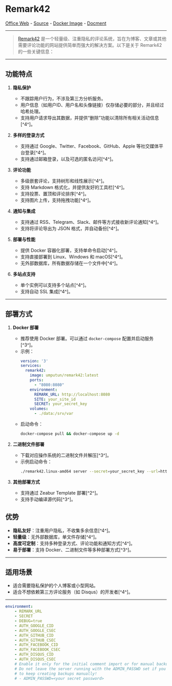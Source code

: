 # Remark42

[Office Web][1] - [Source][2] - [Docker Image][3] - [Docment][4]

---

> [Remark42][1] 是一个轻量级、注重隐私的评论系统，旨在为博客、文章或其他需要评论功能的网站提供简单而强大的解决方案。以下是关于 Remark42 的一些关键信息：

---

## **功能特点**
1. **隐私保护**
   - 不跟踪用户行为，不涉及第三方分析服务。
   - 用户信息（如用户ID、用户名和头像链接）仅存储必要的部分，并且经过哈希处理。
   - 支持用户请求导出其数据，并提供“删除”功能以清除所有相关活动信息[^4^]。
   
2. **多样的登录方式**
   - 支持通过 Google、Twitter、Facebook、GitHub、Apple 等社交媒体平台登录[^4^]。
   - 支持通过邮箱登录，以及可选的匿名访问[^4^]。

3. **评论功能**
   - 多级嵌套评论，支持树形和线性展示[^4^]。
   - 支持 Markdown 格式化，并提供友好的工具栏[^4^]。
   - 支持投票、置顶和评论排序[^4^]。
   - 支持图片上传，支持拖拽功能[^4^]。

4. **通知与集成**
   - 支持通过 RSS、Telegram、Slack、邮件等方式接收新评论通知[^4^]。
   - 支持将评论导出为 JSON 格式，并自动备份[^4^]。

5. **部署与性能**
   - 提供 Docker 容器化部署，支持单命令启动[^4^]。
   - 支持直接部署到 Linux、Windows 和 macOS[^4^]。
   - 无外部数据库，所有数据存储在一个文件中[^4^]。

6. **多站点支持**
   - 单个实例可以支持多个站点[^4^]。
   - 支持自动 SSL 集成[^4^]。

---

## **部署方式**
1. **Docker 部署**
   - 推荐使用 Docker 部署。可以通过 `docker-compose` 配置并启动服务[^3^]。
   - 示例：
     ```yaml
     version: '3'
     services:
       remark42:
         image: umputun/remark42:latest
         ports:
           - "8080:8080"
         environment:
           REMARK_URL: http://localhost:8080
           SITE: your_site_id
           SECRET: your_secret_key
         volumes:
           - ./data:/srv/var
     ```
   - 启动命令：
     ```bash
     docker-compose pull && docker-compose up -d
     ```

2. **二进制文件部署**
   - 下载对应操作系统的二进制文件并解压[^3^]。
   - 示例启动命令：
     ```bash
     ./remark42.linux-amd64 server --secret=your_secret_key --url=http://localhost:8080 --site=your_site_id
     ```

3. **其他部署方式**
   - 支持通过 Zeabur Template 部署[^2^]。
   - 支持手动编译源代码[^3^]。

## **优势**
- **隐私友好**：注重用户隐私，不收集多余信息[^4^]。
- **轻量级**：无外部数据库，单文件存储[^4^]。
- **高度可定制**：支持多种登录方式、评论功能和通知方式[^4^]。
- **易于部署**：支持 Docker、二进制文件等多种部署方式[^3^]。

---

## **适用场景**
- 适合需要隐私保护的个人博客或小型网站。
- 适合不想依赖第三方评论服务（如 Disqus）的开发者[^4^]。

[1]:https://remark42.com/
[2]:https://github.com/umputun/remark42
[3]:https://hub.docker.com/r/umputun/remark42
[4]:https://remark42.com/docs/getting-started/installation/

---

```yaml
environment:
    - REMARK_URL
    - SECRET
    - DEBUG=true
    - AUTH_GOOGLE_CID
    - AUTH_GOOGLE_CSEC
    - AUTH_GITHUB_CID
    - AUTH_GITHUB_CSEC
    - AUTH_FACEBOOK_CID
    - AUTH_FACEBOOK_CSEC
    - AUTH_DISQUS_CID
    - AUTH_DISQUS_CSEC
    # Enable it only for the initial comment import or for manual backups.
    # Do not leave the server running with the ADMIN_PASSWD set if you don't have an intention
    # to keep creating backups manually!
    # - ADMIN_PASSWD=<your secret password>
```      
